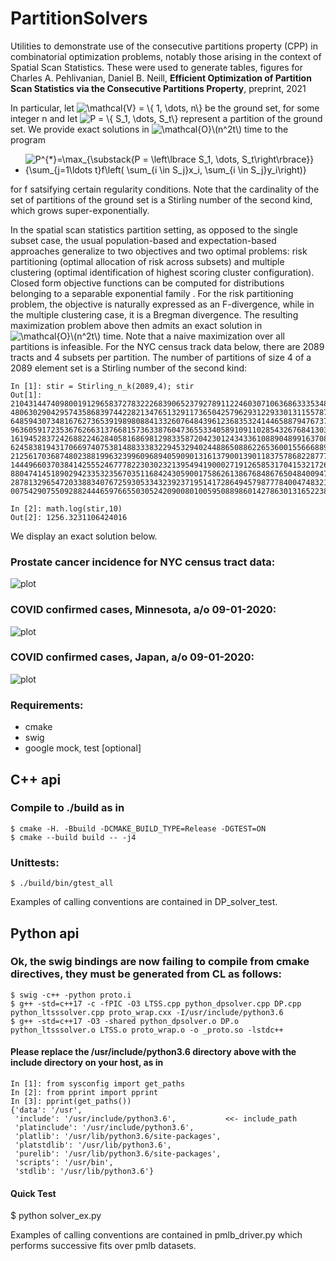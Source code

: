 # PartitionSolvers
Utilities to demonstrate use of the consecutive partitions property (CPP) in combinatorial optimization problems, notably those arising in the context of Spatial Scan Statistics. These were used to generate tables, figures for Charles A. Pehlivanian, Daniel B. Neill, **Efficient Optimization of Partition Scan Statistics via the Consecutive Partitions Property**, preprint, 2021 

In particular, let 
<img src="https://latex.codecogs.com/svg.image?\mathcal{V}&space;=&space;\{&space;1,&space;\dots,&space;n\}" title="\mathcal{V} = \{ 1, \dots, n\}" />
be the ground set, for some integer n and let 
<img src="https://latex.codecogs.com/svg.image?P&space;=&space;\{&space;S_1,&space;\dots,&space;S_t\}" title="P = \{ S_1, \dots, S_t\}" /> 
represent a partition of the ground set. We provide exact solutions in <img src="https://latex.codecogs.com/svg.image?\mathcal{O}\(n^2t\)" title="\mathcal{O}\(n^2t\)" /> time to the program
- <img src="https://latex.codecogs.com/svg.image?\max_{\substack{P&space;=&space;\left\lbrace&space;S_1,&space;\dots,&space;S_t\right\rbrace}}&space;{\sum_{j=1\ldots&space;t}f\left(&space;\sum_{i&space;\in&space;S_j}x_i,&space;\sum_{i&space;\in&space;S_j}y_i\right)}" title="P^{*}=\max_{\substack{P = \left\lbrace S_1, \dots, S_t\right\rbrace}} {\sum_{j=1\ldots t}f\left( \sum_{i \in S_j}x_i, \sum_{i \in S_j}y_i\right)}" />
for f satsifying certain regularity conditions. Note that the cardinality of the set of partitions of the ground set is a Stirling number of the second kind, which grows super-exponentially. 


In the spatial scan statistics partition setting, as opposed to the single subset case, the usual population-based and expectation-based approaches generalize to two objectives and two optimal problems: risk partitioning (optimal allocation of risk across subsets) and multiple clustering (optimal identification of highest scoring cluster configuration). Closed form objective functions can be computed for distributions belonging to a separable exponential family [](https://en.wikipedia.org/wiki/Exponential_family). For the risk partitioning problem, the objective is naturally expressed as an F-divergence, while in the multiple clustering case, it is a Bregman divergence. The resulting maximization problem above then admits an exact solution in <img src="https://latex.codecogs.com/svg.image?\mathcal{O}\(n^2t\)" title="\mathcal{O}\(n^2t\)" /> time. Note that a naive maximization over all partitions is infeasible. For the NYC census track data below, there are 2089 tracts and 4 subsets per partition. The number of partitions of size 4 of a 2089 element set is a Stirling number of the second kind:
 
```
In [1]: stir = Stirling_n_k(2089,4); stir
Out[1]: 21043144740980019129658372783222683906523792789112246030710636863335348411722359823811415381998892048609981119
4806302904295743586839744228213476513291173650425796293122933013115578706858760153919526875686176073853325449643320414
6485943073481676273653919898088413326076484396123683532414465887947673797299888087125592627468127962892632120837013146
9636059172353676266313766815736338760473655334058910911028543267684130334051858429546288247855676478633764359433913923
1619452837242688224628405816869812983358720423012434336108890489916370884851898274970453163490731427818364695134532080
6245838194317066974075381488333832294532940244886508862265360015566688997095259960001800654556788337330873910629352807
2125617036874802388199632399609689405909013161379001390118375786822877717585018603259290754646952155705256209769425479
1444966037038414255524677782230302321395494190002719126585317041532172643951244591923584906131585166857899297105226899
8804741451890294233532356703511684243059001758626138676848676504840094705767068595215748310978123161404332670058670974
2878132965472033883407672593053343239237195141728649457987778400474832159742398956191196062643245381075109904706119188
0075429075509288244465976655030524209008010059508898601427863013165223817872754402970

In [2]: math.log(stir,10)                                                                                                              
Out[2]: 1256.3231106424016

```

We display an exact solution below.

### Prostate cancer incidence for NYC census tract data:
![plot](https://github.com/pehlivanian/PartitionSolvers/blob/main/figures/NYC_prostate_3_risk_part_Blues.jpg?raw=true)

### COVID confirmed cases, Minnesota, a/o 09-01-2020:
![plot](https://github.com/pehlivanian/PartitionSolvers/blob/main/figures/Minnesota_09-01-2020_4_best_0_thresh.jpg?raw=true)

### COVID confirmed cases, Japan, a/o 09-01-2020:
![plot](https://github.com/pehlivanian/PartitionSolvers/blob/main/figures/Japan_09-01-2020_3_best_0_thresh.jpg?raw=true)


### Requirements:
- cmake
- swig
- google mock, test [optional]

## C++ api

### Compile to ./build as in 
```
$ cmake -H. -Bbuild -DCMAKE_BUILD_TYPE=Release -DGTEST=ON
$ cmake --build build -- -j4
```

### Unittests:
```
$ ./build/bin/gtest_all
```

Examples of calling conventions are contained in DP_solver_test.

## Python api

### Ok, the swig bindings are now failing to compile from cmake directives, they must be generated from CL as follows:
```
$ swig -c++ -python proto.i
$ g++ -std=c++17 -c -fPIC -O3 LTSS.cpp python_dpsolver.cpp DP.cpp python_ltsssolver.cpp proto_wrap.cxx -I/usr/include/python3.6
$ g++ -std=c++17 -O3 -shared python_dpsolver.o DP.o python_ltsssolver.o LTSS.o proto_wrap.o -o _proto.so -lstdc++
```
#### Please replace the /usr/include/python3.6 directory above with the include directory on your host, as in
```
In [1]: from sysconfig import get_paths                                                                                  
In [2]: from pprint import pprint                                                                                        
In [3]: pprint(get_paths())                                                                                                                
{'data': '/usr',
 'include': '/usr/include/python3.6',			<<- include_path
 'platinclude': '/usr/include/python3.6', 
 'platlib': '/usr/lib/python3.6/site-packages',
 'platstdlib': '/usr/lib/python3.6',
 'purelib': '/usr/lib/python3.6/site-packages',
 'scripts': '/usr/bin',
 'stdlib': '/usr/lib/python3.6'}
```

#### Quick Test
$ python solver_ex.py

Examples of calling conventions are contained in pmlb_driver.py which performs successive fits over pmlb datasets.

